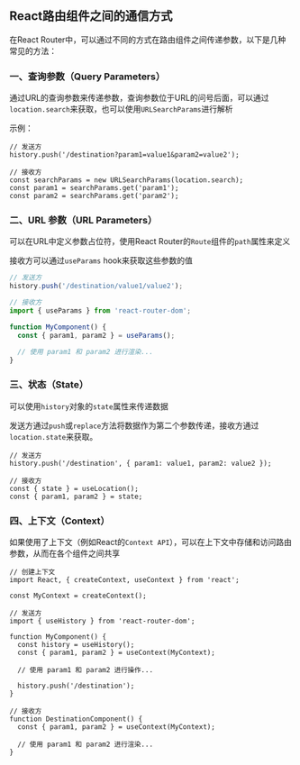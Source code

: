 ## React路由组件之间的通信方式

在React Router中，可以通过不同的方式在路由组件之间传递参数，以下是几种常见的方法：

### 一、查询参数（Query Parameters）

通过URL的查询参数来传递参数，查询参数位于URL的问号后面，可以通过`location.search`来获取，也可以使用`URLSearchParams`进行解析

示例：

```react
// 发送方
history.push('/destination?param1=value1&param2=value2');

// 接收方
const searchParams = new URLSearchParams(location.search);
const param1 = searchParams.get('param1');
const param2 = searchParams.get('param2');
```

### 二、URL 参数（URL Parameters） 

可以在URL中定义参数占位符，使用React Router的`Route`组件的`path`属性来定义

接收方可以通过`useParams` hook来获取这些参数的值

```js
// 发送方
history.push('/destination/value1/value2');

// 接收方
import { useParams } from 'react-router-dom';

function MyComponent() {
  const { param1, param2 } = useParams();

  // 使用 param1 和 param2 进行渲染...
}
```

### 三、状态（State）

 可以使用`history`对象的`state`属性来传递数据

发送方通过`push`或`replace`方法将数据作为第二个参数传递，接收方通过`location.state`来获取。

```react
// 发送方
history.push('/destination', { param1: value1, param2: value2 });

// 接收方
const { state } = useLocation();
const { param1, param2 } = state;
```

### 四、上下文（Context）

如果使用了上下文（例如React的`Context API`），可以在上下文中存储和访问路由参数，从而在各个组件之间共享

```react
// 创建上下文
import React, { createContext, useContext } from 'react';

const MyContext = createContext();

// 发送方
import { useHistory } from 'react-router-dom';

function MyComponent() {
  const history = useHistory();
  const { param1, param2 } = useContext(MyContext);

  // 使用 param1 和 param2 进行操作...

  history.push('/destination');
}

// 接收方
function DestinationComponent() {
  const { param1, param2 } = useContext(MyContext);

  // 使用 param1 和 param2 进行渲染...
}
```

